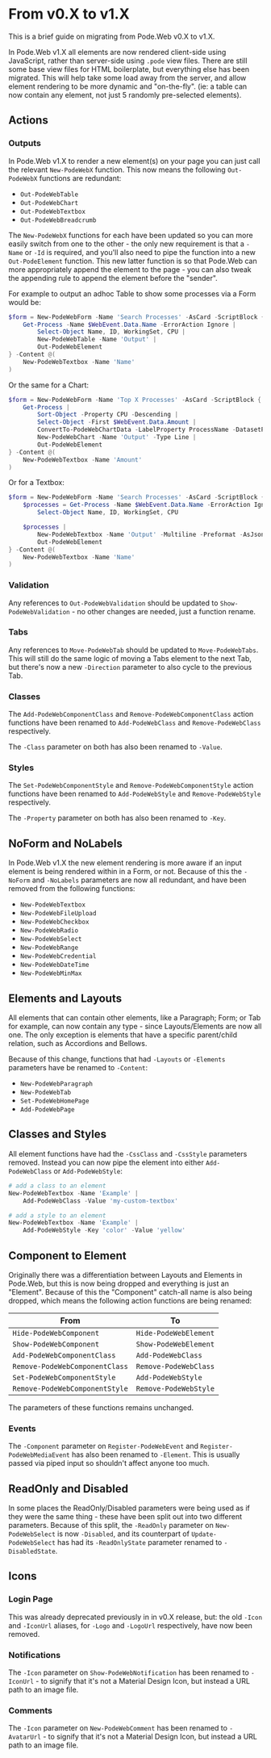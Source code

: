 # From v0.X to v1.X

This is a brief guide on migrating from Pode.Web v0.X to v1.X.

In Pode.Web v1.X all elements are now rendered client-side using JavaScript, rather than server-side using `.pode` view files. There are still some base view files for HTML boilerplate, but everything else has been migrated. This will help take some load away from the server, and allow element rendering to be more dynamic and "on-the-fly". (ie: a table can now contain any element, not just 5 randomly pre-selected elements).

## Actions

### Outputs

In Pode.Web v1.X to render a new element(s) on your page you can just call the relevant `New-PodeWebX` function. This now means the following `Out-PodeWebX` functions are redundant:

  * `Out-PodeWebTable`
  * `Out-PodeWebChart`
  * `Out-PodeWebTextbox`
  * `Out-PodeWebBreadcrumb`

The `New-PodeWebX` functions for each have been updated so you can more easily switch from one to the other - the only new requirement is that a `-Name` or `-Id` is required, and you'll also need to pipe the function into a new `Out-PodeElement` function. This new latter function is so that Pode.Web can more appropriately append the element to the page - you can also tweak the appending rule to append the element before the "sender".

For example to output an adhoc Table to show some processes via a Form would be:

```powershell
$form = New-PodeWebForm -Name 'Search Processes' -AsCard -ScriptBlock {
    Get-Process -Name $WebEvent.Data.Name -ErrorAction Ignore |
        Select-Object Name, ID, WorkingSet, CPU |
        New-PodeWebTable -Name 'Output' |
        Out-PodeWebElement
} -Content @(
    New-PodeWebTextbox -Name 'Name'
)
```

Or the same for a Chart:

```powershell
$form = New-PodeWebForm -Name 'Top X Processes' -AsCard -ScriptBlock {
    Get-Process |
        Sort-Object -Property CPU -Descending |
        Select-Object -First $WebEvent.Data.Amount |
        ConvertTo-PodeWebChartData -LabelProperty ProcessName -DatasetProperty CPU |
        New-PodeWebChart -Name 'Output' -Type Line |
        Out-PodeWebElement
} -Content @(
    New-PodeWebTextbox -Name 'Amount'
)
```

Or for a Textbox:

```powershell
$form = New-PodeWebForm -Name 'Search Processes' -AsCard -ScriptBlock {
    $processes = Get-Process -Name $WebEvent.Data.Name -ErrorAction Ignore |
        Select-Object Name, ID, WorkingSet, CPU

    $processes |
        New-PodeWebTextbox -Name 'Output' -Multiline -Preformat -AsJson -Size ((6 * $processes.Length) + 2) |
        Out-PodeWebElement
} -Content @(
    New-PodeWebTextbox -Name 'Name'
)
```

### Validation

Any references to `Out-PodeWebValidation` should be updated to `Show-PodeWebValidation` - no other changes are needed, just a function rename.

### Tabs

Any references to `Move-PodeWebTab` should be updated to `Move-PodeWebTabs`. This will still do the same logic of moving a Tabs element to the next Tab, but there's now a new `-Direction` parameter to also cycle to the previous Tab.

### Classes

The `Add-PodeWebComponentClass` and `Remove-PodeWebComponentClass` action functions have been renamed to `Add-PodeWebClass` and `Remove-PodeWebClass` respectively.

The `-Class` parameter on both has also been renamed to `-Value`.

### Styles

The `Set-PodeWebComponentStyle` and `Remove-PodeWebComponentStyle` action functions have been renamed to `Add-PodeWebStyle` and `Remove-PodeWebStyle` respectively.

The `-Property` parameter on both has also been renamed to `-Key`.

## NoForm and NoLabels

In Pode.Web v1.X the new element rendering is more aware if an input element is being rendered within in a Form, or not. Because of this the `-NoForm` and `-NoLabels` parameters are now all redundant, and have been removed from the following functions:

* `New-PodeWebTextbox`
* `New-PodeWebFileUpload`
* `New-PodeWebCheckbox`
* `New-PodeWebRadio`
* `New-PodeWebSelect`
* `New-PodeWebRange`
* `New-PodeWebCredential`
* `New-PodeWebDateTime`
* `New-PodeWebMinMax`

## Elements and Layouts

All elements that can contain other elements, like a Paragraph; Form; or Tab for example, can now contain any type - since Layouts/Elements are now all one. The only exception is elements that have a specific parent/child relation, such as Accordions and Bellows.

Because of this change, functions that had `-Layouts` or `-Elements` parameters have be renamed to `-Content`:

* `New-PodeWebParagraph`
* `New-PodeWebTab`
* `Set-PodeWebHomePage`
* `Add-PodeWebPage`

## Classes and Styles

All element functions have had the `-CssClass` and `-CssStyle` parameters removed. Instead you can now pipe the element into either `Add-PodeWebClass` or `Add-PodeWebStyle`:

```powershell
# add a class to an element
New-PodeWebTextbox -Name 'Example' |
    Add-PodeWebClass -Value 'my-custom-textbox'

# add a style to an element
New-PodeWebTextbox -Name 'Example' |
    Add-PodeWebStyle -Key 'color' -Value 'yellow'
```

## Component to Element

Originally there was a differentiation between Layouts and Elements in Pode.Web, but this is now being dropped and everything is just an "Element". Because of this the "Component" catch-all name is also being dropped, which means the following action functions are being renamed:

| From | To |
| ---- | -- |
| `Hide-PodeWebComponent` | `Hide-PodeWebElement` |
| `Show-PodeWebComponent` | `Show-PodeWebElement` |
| `Add-PodeWebComponentClass` | `Add-PodeWebClass` |
| `Remove-PodeWebComponentClass` | `Remove-PodeWebClass` |
| `Set-PodeWebComponentStyle` | `Add-PodeWebStyle` |
| `Remove-PodeWebComponentStyle` | `Remove-PodeWebStyle` |

The parameters of these functions remains unchanged.

### Events

The `-Component` parameter on `Register-PodeWebEvent` and `Register-PodeWebMediaEvent` has also been renamed to `-Element`. This is usually passed via piped input so shouldn't affect anyone too much.

## ReadOnly and Disabled

In some places the ReadOnly/Disabled parameters were being used as if they were the same thing - these have been split out into two different parameters. Because of this split, the `-ReadOnly` parameter on `New-PodeWebSelect` is now `-Disabled`, and its counterpart of `Update-PodeWebSelect` has had its `-ReadOnlyState` parameter renamed to `-DisabledState`.

## Icons

### Login Page

This was already deprecated previously in in v0.X release, but: the old `-Icon` and `-IconUrl` aliases, for `-Logo` and `-LogoUrl` respectively, have now been removed.

### Notifications

The `-Icon` parameter on `Show-PodeWebNotification` has been renamed to `-IconUrl` - to signify that it's not a Material Design Icon, but instead a URL path to an image file.

### Comments

The `-Icon` parameter on `New-PodeWebComment` has been renamed to `-AvatarUrl` - to signify that it's not a Material Design Icon, but instead a URL path to an image file.
